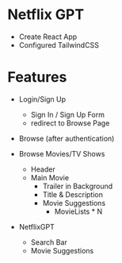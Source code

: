 # Netflix GPT

- Create React App
- Configured TailwindCSS

# Features

- Login/Sign Up
  - Sign In / Sign Up Form
  - redirect to Browse Page
- Browse (after authentication)
- Browse Movies/TV Shows

  - Header
  - Main Movie
    - Trailer in Background
    - Title & Description
    - Movie Suggestions
      - MovieLists \* N

- NetflixGPT
  - Search Bar
  - Movie Suggestions

